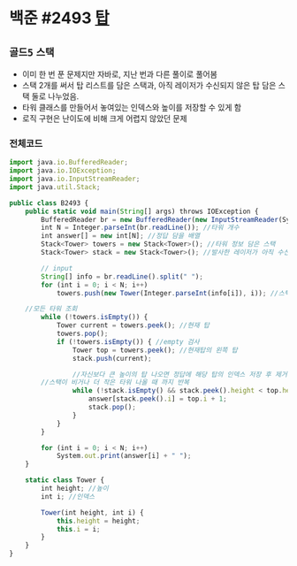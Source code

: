# 백준 #2493 [탑](https://www.acmicpc.net/problem/2493)
`골드5` `스택`
---
- 이미 한 번 푼 문제지만 자바로, 지난 번과 다른 풀이로 풀어봄
- 스택 2개를 써서 탑 리스트를 담은 스택과, 아직 레이저가 수신되지 않은 탑 담은 스택 둘로 나누었음.
- 타워 클래스를 만들어서 놓여있는 인덱스와 높이를 저장할 수 있게 함
- 로직 구현은 난이도에 비해 크게 어렵지 않았던 문제

### 전체코드
```jsx
import java.io.BufferedReader;
import java.io.IOException;
import java.io.InputStreamReader;
import java.util.Stack;

public class B2493 {
	public static void main(String[] args) throws IOException {
		BufferedReader br = new BufferedReader(new InputStreamReader(System.in));
		int N = Integer.parseInt(br.readLine()); //타워 개수
		int answer[] = new int[N]; //정답 담을 배열
		Stack<Tower> towers = new Stack<Tower>(); //타워 정보 담은 스택
		Stack<Tower> stack = new Stack<Tower>(); //발사한 레이저가 아직 수신 안된 탑 담은 스택

		// input
		String[] info = br.readLine().split(" ");
		for (int i = 0; i < N; i++)
			towers.push(new Tower(Integer.parseInt(info[i]), i)); //스택에 타워 정보 넣음

    //모든 타워 조회
		while (!towers.isEmpty()) {
			Tower current = towers.peek(); //현재 탑
			towers.pop();
			if (!towers.isEmpty()) { //empty 검사
				Tower top = towers.peek(); //현재탑의 왼쪽 탑
				stack.push(current); 

				//자신보다 큰 높이의 탑 나오면 정답에 해당 탑의 인덱스 저장 후 제거
        //스택이 비거나 더 작은 타워 나올 때 까지 반복
				while (!stack.isEmpty() && stack.peek().height < top.height) {
					answer[stack.peek().i] = top.i + 1;
					stack.pop();
				}
			}
		}

		for (int i = 0; i < N; i++)
			System.out.print(answer[i] + " ");
	}

	static class Tower {
		int height; //높이
		int i; //인덱스

		Tower(int height, int i) {
			this.height = height;
			this.i = i;
		}
	}
}

```
